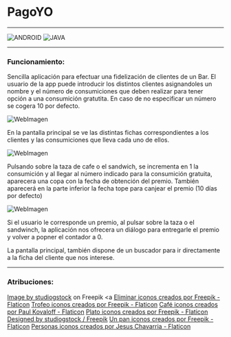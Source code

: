 # PagoYO
***

![ANDROID](https://img.shields.io/badge/ANDROID-2fc00d?style=for-the-badge&logo=android&logoColor=white)
![JAVA](https://img.shields.io/badge/Java-d4a235?style=for-the-badge&logo=java&logoColor=white)

***
### Funcionamiento:

Sencilla aplicación para efectuar una fidelización de clientes de un Bar.
El usuario de la app puede introducir los distintos clientes asignandoles un nombre y el número de consumiciones que deben realizar para tener opción a una consumición gratutita.
En caso de no especificar un número se cogera 10 por defecto.

![WebImagen](https://github.com/JSenen/ANDROID_PagoYo/blob/69dda2ee180409b204d87c3bdd2bd6bb7c89be45/img/Anotaci%C3%B3n2023-09-05101434.png)


En la pantalla principal se ve las distintas fichas correspondientes a los clientes y las consumiciones que lleva cada uno de ellos.

![WebImagen](https://github.com/JSenen/ANDROID_PagoYo/blob/41e9948d44bd9cf85688f2a60d1300b5661bd6e9/img/Anotaci%C3%B3n%202023-09-05%20101435.png)

Pulsando sobre la taza de cafe o el sandwich, se incrementa en 1 la consumición y al llegar al número indicado para la consumición gratuita, aparecera una copa con la fecha de obtención del premio.
También aparecerá en la parte inferior la fecha tope para canjear el premio (10 días por defecto)

![WebImagen](https://github.com/JSenen/ANDROID_PagoYo/blob/41e9948d44bd9cf85688f2a60d1300b5661bd6e9/img/Anotaci%C3%B3n%202023-09-05%20101436.png)

Si el usuario le corresponde un premio, al pulsar sobre la taza o el sandwinch, la aplicación nos ofrecera un diálogo para entregarle el premio y volver a popner el contador a 0.

La pantalla principal, también dispone de un buscador para ir directamente a la ficha del cliente que nos interese.

***

### Atribuciones:
<a href="https://www.freepik.com/free-vector/bundle-with-set-face-business-people_6196665.htm#query=avatar&position=4&from_view=search&track=sph">Image by studiogstock</a> on Freepik
<a <a href="https://www.flaticon.es/iconos-gratis/eliminar" title="eliminar iconos">Eliminar iconos creados por Freepik - Flaticon</a>
<a href="https://www.flaticon.es/iconos-gratis/trofeo" title="trofeo iconos">Trofeo iconos creados por Freepik - Flaticon</a>
<a href="https://www.flaticon.es/iconos-gratis/cafe" title="café iconos">Café iconos creados por Paul Kovaloff - Flaticon</a>
<a href="https://www.flaticon.es/iconos-gratis/plato" title="plato iconos">Plato iconos creados por Freepik - Flaticon</a>
<a href="http://www.freepik.com">Designed by studiogstock / Freepik</a>
<a href="https://www.flaticon.es/iconos-gratis/un-pan" title="un pan iconos">Un pan iconos creados por Freepik - Flaticon</a>
<a href="https://www.flaticon.es/iconos-gratis/personas" title="personas iconos">Personas iconos creados por Jesus Chavarria - Flaticon</a>